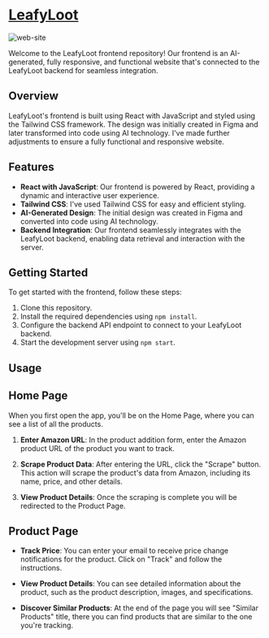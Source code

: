 # [LeafyLoot](https://leafyloot.netlify.com)

![web-site](https://i.imgur.com/YvT9XxM.png)

Welcome to the LeafyLoot frontend repository! Our frontend is an AI-generated, fully responsive, and functional website that's connected to the LeafyLoot backend for seamless integration.

## Overview

LeafyLoot's frontend is built using React with JavaScript and styled using the Tailwind CSS framework. The design was initially created in Figma and later transformed into code using AI technology. I've made further adjustments to ensure a fully functional and responsive website.

## Features

- **React with JavaScript**: Our frontend is powered by React, providing a dynamic and interactive user experience.
- **Tailwind CSS**: I've used Tailwind CSS for easy and efficient styling.
- **AI-Generated Design**: The initial design was created in Figma and converted into code using AI technology.
- **Backend Integration**: Our frontend seamlessly integrates with the LeafyLoot backend, enabling data retrieval and interaction with the server.

## Getting Started

To get started with the frontend, follow these steps:

1. Clone this repository.
2. Install the required dependencies using `npm install`.
3. Configure the backend API endpoint to connect to your LeafyLoot backend.
4. Start the development server using `npm start`.

## Usage

## Home Page

When you first open the app, you'll be on the Home Page, where you can see a list of all the products.

1. **Enter Amazon URL**: In the product addition form, enter the Amazon product URL of the product you want to track.

2. **Scrape Product Data**: After entering the URL, click the "Scrape" button. This action will scrape the product's data from Amazon, including its name, price, and other details.

3. **View Product Details**: Once the scraping is complete you will be redirected to the Product Page.

## Product Page

- **Track Price**: You can enter your email to receive price change notifications for the product. Click on "Track" and follow the instructions.

- **View Product Details**: You can see detailed information about the product, such as the product description, images, and specifications.

- **Discover Similar Products**: At the end of the page you will see "Similar Products" title, there you can find products that are similar to the one you're tracking.
